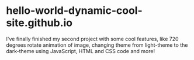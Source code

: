 # hello-world-dynamic-cool-site.github.io
I've finally finished my second project with some cool features, like 720 degrees rotate animation of image, changing theme from light-theme to the dark-theme using JavaScript, HTML and CSS code and more!

